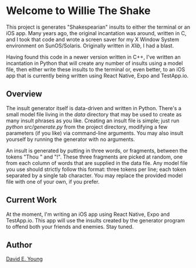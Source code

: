 # Welcome to Willie The Shake #

This project is generates "Shakespearian" insults to either the terminal or an iOS app. Many years ago, the original
incantation was around, written in C, and I took that code and wrote a screen saver for my X Window System environment
on SunOS/Solaris. Originally written in _Xlib_, I had a blast.

Having found this code in a newer version written in C++, I've written an incantation in Python that will create any
number of insults using a model file, then either write these insults to the terminal or, even better, to an iOS app
that is currently being written using React Native, Expo and TestApp.io.

## Overview ##

The insult generator itself is data-driven and written in Python. There's a small model file living in the _data_
directory that may be used to create as many insult phrases as you like. Creating an insult file is simple; just run
_python src/generate.py_ from the project directory, modifying a few parameters (if you like) via command-line
arguments. You may also insult yourself by running the generator with no arguments.

An insult is generated by putting in three words, or fragments, between the tokens "Thou " and "!". These three
fragments are picked at random, one from each column of words that are supplied in the data file. Any model file you use
should strictly follow this format: three tokens per line; each token separated by a single tab character. You may
replace the provided model file with one of your own, if you prefer.

## Current Work ##

At the moment, I'm writing an iOS app using React Native, Expo and TestApp.io. This app will use the insults created by
the generator program to offend both your friends and enemies. Stay tuned.

## Author ##

[David E. Young](mailto://youngde811@pobox.com)
